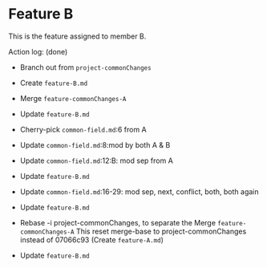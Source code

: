 Feature B
===

This is the feature assigned to member B.

Action log: (done)
- Branch out from `project-commonChanges`
- Create `feature-B.md`
- Merge `feature-commonChanges-A`
- Update `feature-B.md`


- Cherry-pick `common-field.md`:6 from A
- Update `common-field.md`:8:mod by both A & B
- Update `common-field.md`:12:B: mod sep from A
- Update `feature-B.md`


- Update `common-field.md`:16-29: mod sep, next, conflict, both, both again
- Update `feature-B.md`


- Rebase -i project-commonChanges, to separate the Merge `feature-commonChanges-A`
  This reset merge-base to project-commonChanges instead of 07066c93 (Create `feature-A.md`)
- Update `feature-B.md`
